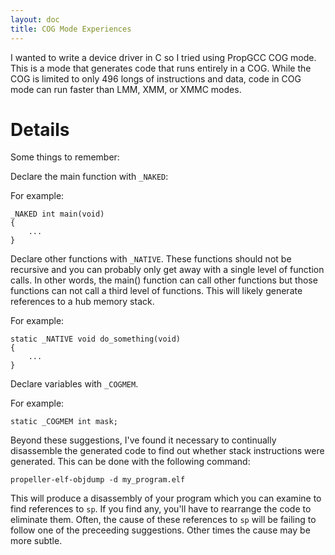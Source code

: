 ```yaml
---
layout: doc
title: COG Mode Experiences
---
```


I wanted to write a device driver in C so I tried using PropGCC COG
mode. This is a mode that generates code that runs entirely in a COG.
While the COG is limited to only 496 longs of instructions and data,
code in COG mode can run faster than LMM, XMM, or XMMC modes.

Details
=======

Some things to remember:

Declare the main function with `_NAKED`:

For example:

    _NAKED int main(void)
    {
        ...
    }

Declare other functions with `_NATIVE`. These functions should not be
recursive and you can probably only get away with a single level of
function calls. In other words, the main() function can call other
functions but those functions can not call a third level of functions.
This will likely generate references to a hub memory stack.

For example:

    static _NATIVE void do_something(void)
    {
        ...
    }

Declare variables with `_COGMEM`.

For example:

    static _COGMEM int mask;

Beyond these suggestions, I've found it necessary to continually
disassemble the generated code to find out whether stack instructions
were generated. This can be done with the following command:

    propeller-elf-objdump -d my_program.elf

This will produce a disassembly of your program which you can examine to
find references to `sp`. If you find any, you'll have to rearrange the
code to eliminate them. Often, the cause of these references to `sp`
will be failing to follow one of the preceeding suggestions. Other times
the cause may be more subtle.
